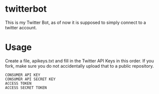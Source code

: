 # twitterbot

This is my Twitter Bot, as of now it is supposed to simply connect to a twitter account.

# Usage

Create a file, apikeys.txt and fill in the Twitter API Keys in this order. If you fork, make sure you do not accidentally upload that to a public repository.

    CONSUMER API KEY
    CONSUMER API SECRET KEY
    ACCESS TOKEN
    ACCESS SECRET TOKEN
    
